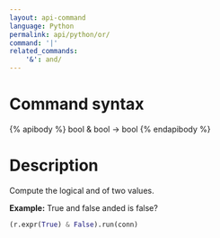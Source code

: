 ```yaml
---
layout: api-command 
language: Python
permalink: api/python/or/
command: '|'
related_commands:
    '&': and/
---
```


# Command syntax #

{% apibody %}
bool & bool &rarr; bool
{% endapibody %}

# Description #

Compute the logical and of two values.

__Example:__ True and false anded is false?

```py
(r.expr(True) & False).run(conn)
```
